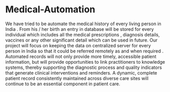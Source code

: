 # Medical-Automation
We have tried to be automate the medical history of every living person in India . From his / her birth an entry in database will be stored for every individual which includes all the medical prescriptions , diagnosis details, vaccines or any other significant detail which can be used in future. Our project will focus on keeping the data on centralized server for every person in India so that it could be referred remotely as and when required . Automated records will not only provide more timely, accessible patient information, but will provide opportunities to link practitioners to knowledge systems, thereby supporting the diagnostic process and quality indicators that generate clinical interventions and reminders. A dynamic, complete patient record consistently maintained across diverse care sites will continue to be an essential component in patient care. 

